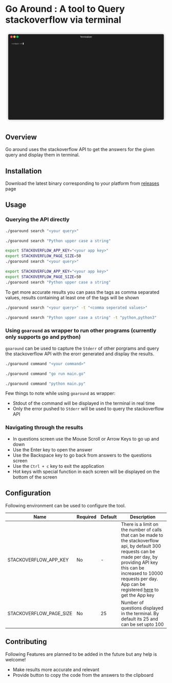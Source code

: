 # Go Around : A tool to Query stackoverflow via terminal

![Demo](goaround.gif)

## Overview

Go around uses the stackoverflow API to get the answers for the given query and display them in terminal.

## Installation

Download the latest binary corresponding to your platform from [releases](https://github.com/glendsoza/goaround/releases/tag/v0.7) page

## Usage

### Querying the API directly

```bash
./goaround search "<your query>"
```

```bash
./goaround search "Python upper case a string"
```

```bash
export STACKOVERFLOW_APP_KEY="<your app key>"
export STACKOVERFLOW_PAGE_SIZE=50
./goaround search "<your query>"
```

```bash
export STACKOVERFLOW_APP_KEY="<your app key>"
export STACKOVERFLOW_PAGE_SIZE=50
./goaround search "Python upper case a string"
```

To get more accurate results you can pass the tags as comma separated values, results containing at least one of the tags will be shown

```bash
./goaround search "<your query>" -t "<comma seperated values>"
```

```bash
./goaround search "Python upper case a string" -t "python,python3"
```

### Using `goaround` as wrapper to run other programs (currently only supports go and python)

`goaround` can be used to capture the `Stderr` of other porgrams and query the stackoverflow API with the erorr generated and display the results.

```bash
./goaround command "<your command>"
```

```bash
./goaround command "go run main.go"
```

```bash
./goaround command "python main.py"
```

Few things to note while using `goaround` as wrapper:

- Stdout of the command will be displayed in the terminal in real time
- Only the error pushed to `Stderr` will be used to query the stackoverflow API

### Navigating through the results

- In questions screen use the Mouse Scroll or Arrow Keys to go up and down
- Use the Enter key to open the answer
- Use the Backspace key to go back from answers to the questions screen
- Use the `Ctrl + c` key to exit the application
- Hot keys with special function in each screen will be displayed on the bottom of the screen

## Configuration

Following environment can be used to configure the tool.

| Name                    | Required | Default | Description                                                                                                                                                                                                                                                                                      |
| ----------------------- | -------- | ------- | ------------------------------------------------------------------------------------------------------------------------------------------------------------------------------------------------------------------------------------------------------------------------------------------------ |
| STACKOVERFLOW_APP_KEY   | No       | -       | There is a limit on the number of calls that can be made to the stackoverflow api, by default 300 requests can be made per day, by providing API key this can be increased to 10000 requests per day. App can be registered [here](https://stackapps.com/apps/oauth/register) to get the App key |
| STACKOVERFLOW_PAGE_SIZE | No       | 25      | Number of questions displayed in the terminal. By default its 25 and can be set upto 100                                                                                                                                                                                                         |

## Contributing

Following Features are planned to be added in the future but any help is welcome!

- Make results more accurate and relevant
- Provide button to copy the code from the answers to the clipboard
